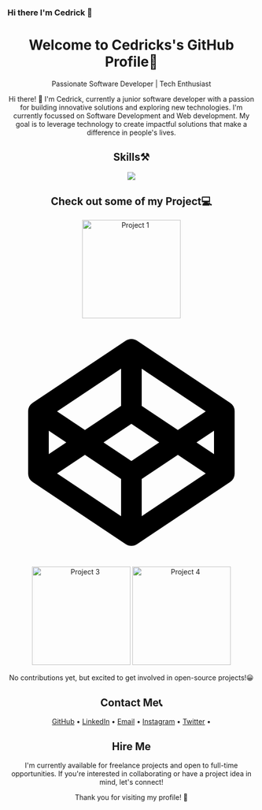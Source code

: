 ### Hi there I'm Cedrick 👋

<!--
**CedrickMonare/CedrickMonare** is a ✨ _special_ ✨ repository because its `README.md` (this file) appears on your GitHub profile.

Here are some ideas to get you started:

- 🔭 I’m currently working on ...
- 🌱 I’m currently learning ...
- 👯 I’m looking to collaborate on ...
- 🤔 I’m looking for help with ...
- 💬 Ask me about ...
- 📫 How to reach me: ...
- 😄 Pronouns: ...
- ⚡ Fun fact: ...
-->

<!-- Header -->
<h1 align="center"> Welcome to Cedricks's GitHub Profile👋</h1>

<!-- Introduction -->
<p align="center">Passionate Software Developer | Tech Enthusiast </p>

<!-- Bio -->
<p align="center">Hi there! 👋 I'm Cedrick, currently a junior software developer with a passion for building innovative solutions and exploring new technologies. I'm currently focussed on Software Development and Web development. My goal is to leverage technology to create impactful solutions that make a difference in people's lives.</p>

<!-- Skills -->
<h2 align="center">Skills⚒️</h2>

<p align="center">
 <img src="https://skillicons.dev/icons?i=html,css,js,tailwind,vscode)"
</p>

<!-- Projects -->
<h2 align="center">Check out some of my Project💻</h2>
<p align="center">
  <a href="https://codepen.io/Cedrick-Monare/pen/rNbMbqX"><img src="" width="200" alt="Project 1"></a>
  <a href="https://github.com/CedrickMonare/MATMON606_FTO2403_GroupC_MatlhogonoloMonare_SDF08">
   <?xml version="1.0" ?><svg viewBox="0 0 24 24" xmlns="http://www.w3.org/2000/svg"><g><path d="M0 0h24v24H0z" fill="none"/><path d="M16.5 13.202L13 15.535v3.596L19.197 15 16.5 13.202zM14.697 12L12 10.202 9.303 12 12 13.798 14.697 12zM20 10.869L18.303 12 20 13.131V10.87zM19.197 9L13 4.869v3.596l3.5 2.333L19.197 9zM7.5 10.798L11 8.465V4.869L4.803 9 7.5 10.798zM4.803 15L11 19.131v-3.596l-3.5-2.333L4.803 15zM4 13.131L5.697 12 4 10.869v2.262zM2 9a1 1 0 0 1 .445-.832l9-6a1 1 0 0 1 1.11 0l9 6A1 1 0 0 1 22 9v6a1 1 0 0 1-.445.832l-9 6a1 1 0 0 1-1.11 0l-9-6A1 1 0 0 1 2 15V9z" fill-rule="nonzero"/></g></svg>
  </a>
  <a href="https://github.com/CedrickMonare/MATMON606_FTO2403_GroupC_MatlhogonoloMonare_SDF05"><img src="project-2-thumbnail.jpg" width="200" alt="Project 3"></a>
  <a href="https://github.com/CedrickMonare/MATMON606_FTO2403_GroupC_MatlhogonoloMonare_SDF11"><img src="project-2-thumbnail.jpg" width="200" alt="Project 4"></a>
</p>

<!-- Contributions -->
<p align="center">
  No contributions yet, but excited to get involved in open-source projects!😀
</p>

<!-- Contact Me -->
<h2 align="center">Contact Me📞</h2>

<p align="center">
  <a href="https://github.com/CedrickMonare">GitHub</a> •
  <a href="https://www.linkedin.com/in/matlhogonolo-monare/">LinkedIn</a> •
  <a href="mailto:Matlhogonolomonare2@gmail.com">Email</a> •
  <a href="https://www.instagram.com/cedd_09">Instagram</a> •
 <a href="https://twitter.com/cedd_09">Twitter</a> •
</p>

<!-- Hire Me -->
<h2 align="center">Hire Me</h2>

<p align="center">
  I'm currently available for freelance projects and open to full-time opportunities. If you're interested in collaborating or have a project idea in mind, let's connect!
</p>

<!-- Footer -->
<p align="center">Thank you for visiting my profile! 🚀</p>
